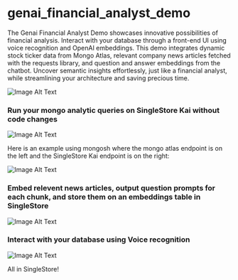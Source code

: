 # genai_financial_analyst_demo

The Genai Financial Analyst Demo showcases innovative possibilities of financial analysis. Interact with your database through a front-end UI using voice recognition and OpenAI embeddings. This demo integrates dynamic stock ticker data from Mongo Atlas, relevant company news articles fetched with the requests library, and question and answer embeddings from the chatbot. Uncover semantic insights effortlessly, just like a financial analyst, while streamlining your architecture and saving precious time.

![Image Alt Text](https://drive.google.com/uc?id=1arqjEazeRTJ8YJm48m3DmpNgRH334HFb)

### Run your mongo analytic queries on SingleStore Kai without code changes
![Image Alt Text](https://drive.google.com/uc?id=1_FVBMpgfPOINFP0e7iEX9pNPk0KJNRhs)

Here is an example using mongosh where the mongo atlas endpoint is on the left and the SingleStore Kai endpoint is on the right:

![Image Alt Text](https://drive.google.com/uc?id=1Vvh9cjL2a9yRM_3MQO0cgBVRBZZioYQu)

### Embed relevent news articles, output question prompts for each chunk, and store them on an embeddings table in SingleStore

![Image Alt Text](https://drive.google.com/uc?id=1237ZSgxuRFk0sy9ExxefCWxW2_W7__jJ)

### Interact with your database using Voice recognition

![Image Alt Text](https://drive.google.com/uc?id=/1OfR23PoPRpAlb_CGc3nmd9BCXQHzuw65)

All in SingleStore!
